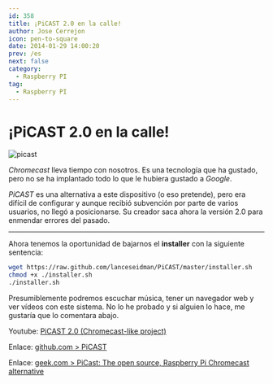 ```yaml
---
id: 358
title: ¡PiCAST 2.0 en la calle!
author: Jose Cerrejon
icon: pen-to-square
date: 2014-01-29 14:00:20
prev: /es
next: false
category:
  - Raspberry PI
tag:
  - Raspberry PI
---
```


# ¡PiCAST 2.0 en la calle!

![picast](/images/2014/01/picast.jpg)

*Chromecast* lleva tiempo con nosotros. Es una tecnología que ha gustado, pero no se ha implantado todo lo que le hubiera gustado a *Google*.

*PiCAST* es una alternativa a este dispositivo (o eso pretende), pero era difícil de configurar y aunque recibió subvención por parte de varios usuarios, no llegó a posicionarse. Su creador saca ahora la versión 2.0 para enmendar errores del pasado.

- - -
Ahora tenemos la oportunidad de bajarnos el **installer** con la siguiente sentencia:

```bash
wget https://raw.github.com/lanceseidman/PiCAST/master/installer.sh
chmod +x ./installer.sh
./installer.sh
```

Presumiblemente podremos escuchar música, tener un navegador web y ver vídeos con este sistema. No lo he probado y si alguien lo hace, me gustaría que lo comentara abajo.

Youtube: [PiCAST 2.0 (Chromecast-like project)](http://www.youtube.com/watch?v=Wwr201XHDME)

Enlace: [github.com > PiCAST](https://github.com/lanceseidman/PiCAST) 

Enlace: [geek.com > PiCast: The open source, Raspberry Pi Chromecast alternative](http://www.geek.com/android/picast-the-open-source-raspberry-pi-chromecast-alternative-1564550/)
